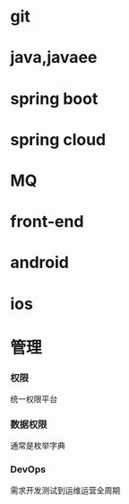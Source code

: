 # git

# java,javaee

# spring boot

# spring cloud

# MQ

# front-end

# android

# ios

# 管理


### 权限
统一权限平台

### 数据权限
通常是枚举字典

### DevOps
需求开发测试到运维运营全周期

